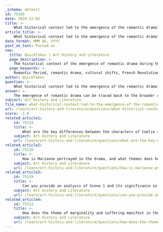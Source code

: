 ```yaml
---
_schema: default
id: 75105
date: 2024-12-02
title: >-
    What historical context led to the emergence of the romantic drama?
article_title: >-
    What historical context led to the emergence of the romantic drama?
date_format: MMM DD, YYYY
post_on_text: Posted on
seo:
  title: QuickTakes | Art History and Literature
  page_description: >-
    The historical context of the emergence of romantic drama during the Romantic Period involves cultural shifts emphasizing emotion and individualism, influenced by the French Revolution, which inspired themes of personal struggle and societal critique.
  page_keywords: >-
    Romantic Period, romantic drama, cultural shifts, French Revolution, individualism, human experience, social critique, class disparity, gender roles, emotional expression, literary history, Bront sisters, Victor Hugo, Aleksandr Pushkin
author: QuickTakes
question: >-
    What historical context led to the emergence of the romantic drama?
answer: >-
    The emergence of romantic drama can be traced back to the broader cultural and historical context of the Romantic Period, which spanned from the late 18th century to the mid-19th century. This period was characterized by a significant shift in artistic and literary sensibilities, influenced by various factors, including the aftermath of the French Revolution and the political instability that followed.\n\n1. **Cultural Shifts**: The Romantic Period marked a departure from the Enlightenment's emphasis on reason and order. Instead, it celebrated emotion, individualism, and the beauty of nature. This shift was a reaction to the disillusionment with Enlightenment ideals, as many artists and writers sought to explore the depths of human experience, including passion, suffering, and the complexities of love.\n\n2. **Influence of the French Revolution**: The French Revolution (1789) played a crucial role in shaping the Romantic worldview. It inspired a sense of hope and possibility, as well as a recognition of the struggles of the individual against societal constraints. This theme of individual struggle and the quest for personal freedom became central to romantic drama, where characters often grappled with their emotions and societal expectations.\n\n3. **Exploration of Human Experience**: Romantic drama served as a laboratory for new forms of expression, allowing writers to delve into the intricacies of human relationships, including love, marginality, and suffering. The focus on the inner lives of characters and their emotional journeys became a hallmark of the genre, reflecting the Romantic preoccupation with the genius and the exceptional individual.\n\n4. **Critique of Society**: Many romantic dramas also contained elements of social critique, addressing issues such as class disparity, gender roles, and the constraints of societal norms. This critique was often intertwined with the exploration of romantic relationships, highlighting the tensions between personal desires and societal expectations.\n\n5. **Diverse Influences**: The Romantic movement was not confined to one geographical area; it spanned across Europe and influenced writers and artists in various countries. Notable figures included the Brontë sisters in England, Victor Hugo in France, and Aleksandr Pushkin in Russia, all of whom contributed to the development of romantic drama through their unique perspectives on love and human experience.\n\nIn summary, the emergence of romantic drama was deeply rooted in the cultural and historical context of the Romantic Period, characterized by a shift towards emotional expression, individualism, and a critical examination of society. This genre allowed for the exploration of complex relationships and the human condition, making it a significant aspect of literary history.
subject: Art History and Literature
file_name: what-historical-context-led-to-the-emergence-of-the-romantic-drama.md
url: /learn/art-history-and-literature/questions/what-historical-context-led-to-the-emergence-of-the-romantic-drama
score: -1.0
related_article1:
    id: 75124
    title: >-
        What are the key differences between the characters of Coelio and Octave?
    subject: Art History and Literature
    url: /learn/art-history-and-literature/questions/what-are-the-key-differences-between-the-characters-of-coelio-and-octave
related_article2:
    id: 75110
    title: >-
        How is Marianne portrayed in the drama, and what themes does her character explore?
    subject: Art History and Literature
    url: /learn/art-history-and-literature/questions/how-is-marianne-portrayed-in-the-drama-and-what-themes-does-her-character-explore
related_article3:
    id: 75119
    title: >-
        Can you provide an analysis of Scene 1 and its significance in the drama?
    subject: Art History and Literature
    url: /learn/art-history-and-literature/questions/can-you-provide-an-analysis-of-scene-1-and-its-significance-in-the-drama
related_article4:
    id: 75113
    title: >-
        How does the theme of marginality and suffering manifest in the drama?
    subject: Art History and Literature
    url: /learn/art-history-and-literature/questions/how-does-the-theme-of-marginality-and-suffering-manifest-in-the-drama
---
```


&nbsp;